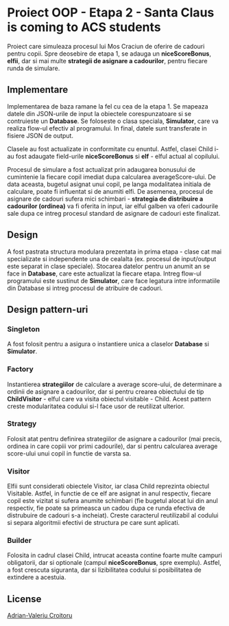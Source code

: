 # Proiect OOP - Etapa 2 - Santa Claus is coming to ACS students

Proiect care simuleaza procesul lui Mos Craciun de oferire de
cadouri pentru copii. Spre deosebire de etapa 1, se adauga
un **niceScoreBonus**, **elfii**, dar si mai multe
**strategii de asignare a cadourilor**, pentru fiecare runda de simulare.



## Implementare

Implementarea de baza ramane la fel cu cea de la etapa 1. Se mapeaza datele din
JSON-urile de input la obiectele corespunzatoare si se contruieste
un **Database**. Se foloseste o clasa speciala, **Simulator**, care va realiza
flow-ul efectiv al programului.
In final, datele sunt transferate in fisiere JSON de output.

Clasele au fost actualizate in conformitate cu enuntul.
Astfel, clasei Child i-au fost adaugate field-urile
**niceScoreBonus** si **elf** - elful actual al copilului.

Procesul de simulare a fost actualizat prin adaugarea bonusului de cumintenie
la fiecare copil imediat dupa calcularea averageScore-ului. De data aceasta,
bugetul asignat unui copil, pe langa modalitatea initiala de calculare, poate
fi influentat si de anumiti elfi. De asemenea, procesul de asignare de cadouri
sufera mici schimbari - **strategia de distribuire a cadourilor (ordinea)**
va fi oferita in input, iar elful galben va oferi cadourile sale dupa ce
intreg procesul standard de asignare de cadouri este finalizat.



## Design

A fost pastrata structura modulara prezentata in prima etapa - clase cat mai
specializate si independente una de cealalta (ex. procesul de input/output
este separat in clase speciale). Stocarea datelor pentru un anumit an se face
in **Database**, care este actualizat la fiecare etapa. Intreg flow-ul
programului este sustinut de **Simulator**, care face legatura intre
informatiile din Database si intreg procesul de atribuire de cadouri.



## Design pattern-uri

### Singleton
A fost folosit pentru a asigura o instantiere
unica a claselor **Database** si **Simulator**.

### Factory
Instantierea **strategiilor** de calculare a average score-ului, de determinare
a ordinii de asignare a cadourilor, dar si pentru crearea obiectului
de tip **ChildVisitor** - elful care va visita obiectul visitable - Child.
Acest pattern creste modularitatea codului
si-l face usor de reutilizat ulterior.

### Strategy
Folosit atat pentru definirea strategiilor de asignare a cadourilor
(mai precis, ordinea in care copiii vor primi cadourile), dar si pentru
calcularea average score-ului unui copil in functie de varsta sa.

### Visitor
Elfii sunt considerati obiectele Visitor, iar clasa Child reprezinta
obiectul Visitable. Astfel, in functie de ce elf are asignat in anul respectiv,
fiecare copil este vizitat si sufera anumite schimbari (fie bugetul alocat lui
din anul respectiv, fie poate sa primeasca un cadou dupa ce runda efectiva de
distrubuire de cadouri s-a incheiat). Creste caracterul reutilizabil al codului
si separa algoritmii efectivi de structura pe care sunt aplicati.

### Builder
Folosita in cadrul clasei Child, intrucat aceasta contine foarte multe campuri
obligatorii, dar si optionale (campul **niceScoreBonus**, spre exemplu).
Astfel, a fost crescuta siguranta, dar si lizibilitatea codului
si posibilitatea de extindere a acestuia.



## License
[Adrian-Valeriu Croitoru](https://github.com/adriancroitoru97/)